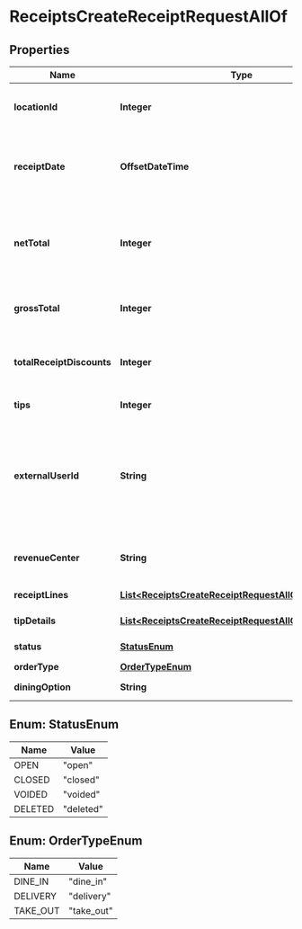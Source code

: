 

# ReceiptsCreateReceiptRequestAllOf


## Properties

| Name | Type | Description | Notes |
|------------ | ------------- | ------------- | -------------|
|**locationId** | **Integer** | The 7shifts location_id this receipt belongs to |  |
|**receiptDate** | **OffsetDateTime** | Receipt create date time. UTC date time in ISO8601 format |  |
|**netTotal** | **Integer** | The net total of the receipt pre tax, post-discounts, pre tips. In cents |  |
|**grossTotal** | **Integer** | The gross total of the receipt in cents |  [optional] |
|**totalReceiptDiscounts** | **Integer** | The total discounts of the receipt in cents |  [optional] |
|**tips** | **Integer** | Total tips in cents |  [optional] |
|**externalUserId** | **String** | External user ID of the sales receipt in your system (must be unique per 7shifts location). |  [optional] |
|**revenueCenter** | **String** | Label for the revenue centre for the receipt |  [optional] |
|**receiptLines** | [**List&lt;ReceiptsCreateReceiptRequestAllOfReceiptLines&gt;**](ReceiptsCreateReceiptRequestAllOfReceiptLines.md) | Receipt line items |  |
|**tipDetails** | [**List&lt;ReceiptsCreateReceiptRequestAllOfTipDetails&gt;**](ReceiptsCreateReceiptRequestAllOfTipDetails.md) | Tip line items |  |
|**status** | [**StatusEnum**](#StatusEnum) | Status of the receipt |  |
|**orderType** | [**OrderTypeEnum**](#OrderTypeEnum) | Order type |  [optional] |
|**diningOption** | **String** | Dining option |  [optional] |



## Enum: StatusEnum

| Name | Value |
|---- | -----|
| OPEN | &quot;open&quot; |
| CLOSED | &quot;closed&quot; |
| VOIDED | &quot;voided&quot; |
| DELETED | &quot;deleted&quot; |



## Enum: OrderTypeEnum

| Name | Value |
|---- | -----|
| DINE_IN | &quot;dine_in&quot; |
| DELIVERY | &quot;delivery&quot; |
| TAKE_OUT | &quot;take_out&quot; |



